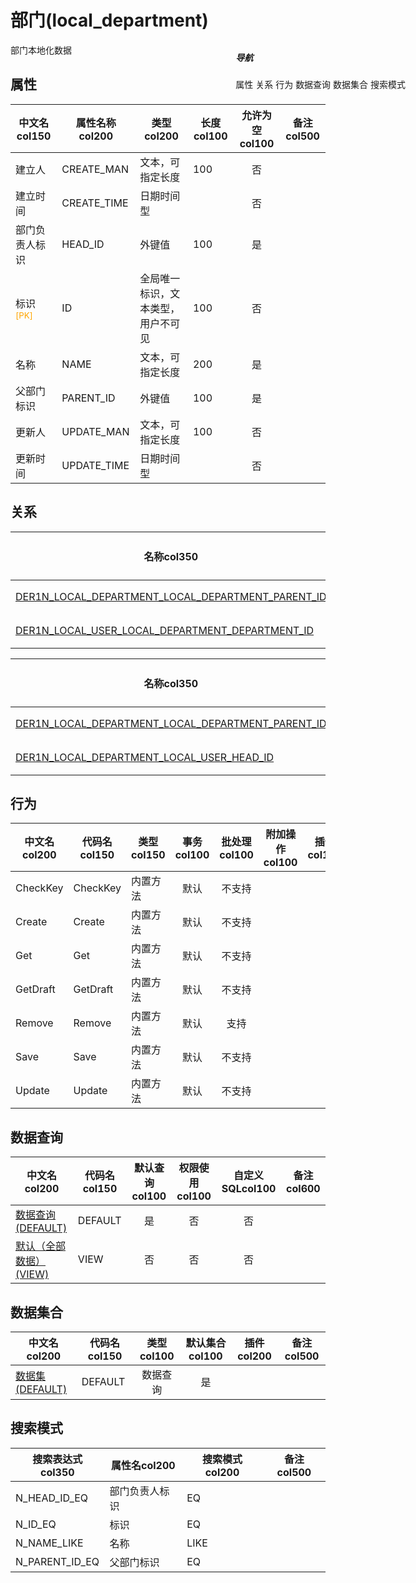 # 部门(local_department)  <!-- {docsify-ignore-all} -->


部门本地化数据


## 属性
|    中文名col150 | 属性名称col200           | 类型col200     | 长度col100    |允许为空col100    |  备注col500  |
| --------   |------------| -----  | -----  | :----: | -------- |
|建立人|CREATE_MAN|文本，可指定长度|100|否||
|建立时间|CREATE_TIME|日期时间型||否||
|部门负责人标识|HEAD_ID|外键值|100|是||
|标识<sup class="footnote-symbol"><font color=orange>[PK]</font></sup>|ID|全局唯一标识，文本类型，用户不可见|100|否||
|名称|NAME|文本，可指定长度|200|是||
|父部门标识|PARENT_ID|外键值|100|是||
|更新人|UPDATE_MAN|文本，可指定长度|100|否||
|更新时间|UPDATE_TIME|日期时间型||否||


## 关系

<el-row>
<el-tabs v-model="show_der">
<el-tab-pane label="主关系" name="major">

| 名称col350     |   从实体col200 | 关系类型col200     |   备注col500  |
| -------- |---------- |------------|----- |
|[DER1N_LOCAL_DEPARTMENT_LOCAL_DEPARTMENT_PARENT_ID](der/DER1N_LOCAL_DEPARTMENT_LOCAL_DEPARTMENT_PARENT_ID)|[部门(LOCAL_DEPARTMENT)](module/Base/local_department)|1:N关系||
|[DER1N_LOCAL_USER_LOCAL_DEPARTMENT_DEPARTMENT_ID](der/DER1N_LOCAL_USER_LOCAL_DEPARTMENT_DEPARTMENT_ID)|[企业用户(LOCAL_USER)](module/Base/local_user)|1:N关系||


</el-tab-pane>
<el-tab-pane label="从关系" name="minor">

|  名称col350   | 主实体col200   | 关系类型col200   |    备注col500  |
| -------- |---------- |-----------|----- |
|[DER1N_LOCAL_DEPARTMENT_LOCAL_DEPARTMENT_PARENT_ID](der/DER1N_LOCAL_DEPARTMENT_LOCAL_DEPARTMENT_PARENT_ID)|[部门(LOCAL_DEPARTMENT)](module/Base/local_department)|1:N关系||
|[DER1N_LOCAL_DEPARTMENT_LOCAL_USER_HEAD_ID](der/DER1N_LOCAL_DEPARTMENT_LOCAL_USER_HEAD_ID)|[企业用户(LOCAL_USER)](module/Base/local_user)|1:N关系||

</el-tab-pane>
</el-tabs>
</el-row>

## 行为
| 中文名col200    | 代码名col150    | 类型col150    | 事务col100   | 批处理col100   | 附加操作col100  | 插件col150    |  备注col300  |
| -------- |---------- |----------- |:----:|:----:|---------| ----- | ----- |
|CheckKey|CheckKey|内置方法|默认|不支持||||
|Create|Create|内置方法|默认|不支持||||
|Get|Get|内置方法|默认|不支持||||
|GetDraft|GetDraft|内置方法|默认|不支持||||
|Remove|Remove|内置方法|默认|支持||||
|Save|Save|内置方法|默认|不支持||||
|Update|Update|内置方法|默认|不支持||||

## 数据查询
| 中文名col200    | 代码名col150    | 默认查询col100 | 权限使用col100 | 自定义SQLcol100 |  备注col600|
| --------  | --------   | :----:  |:----:  | :----:  |----- |
|[数据查询(DEFAULT)](module/Base/local_department/query/Default)|DEFAULT|是|否 |否 ||
|[默认（全部数据）(VIEW)](module/Base/local_department/query/View)|VIEW|否|否 |否 ||

## 数据集合
| 中文名col200  | 代码名col150  | 类型col100 | 默认集合col100 |   插件col200|   备注col500|
| --------  | --------   | :----:   | :----:   | ----- |----- |
|[数据集(DEFAULT)](module/Base/local_department/dataset/Default)|DEFAULT|数据查询|是|||

## 搜索模式
|   搜索表达式col350   |    属性名col200    |    搜索模式col200        |备注col500  |
| -------- |------------|------------|------|
|N_HEAD_ID_EQ|部门负责人标识|EQ||
|N_ID_EQ|标识|EQ||
|N_NAME_LIKE|名称|LIKE||
|N_PARENT_ID_EQ|父部门标识|EQ||

<div style="display: block; overflow: hidden; position: fixed; top: 140px; right: 100px;">

##### 导航
<el-anchor >
<el-anchor-link :href="`#/module/Base/local_department?id=属性`">
  属性
</el-anchor-link>
<el-anchor-link :href="`#/module/Base/local_department?id=关系`">
  关系
</el-anchor-link>
<el-anchor-link :href="`#/module/Base/local_department?id=行为`">
  行为
</el-anchor-link>
<el-anchor-link :href="`#/module/Base/local_department?id=数据查询`">
  数据查询
</el-anchor-link>
<el-anchor-link :href="`#/module/Base/local_department?id=数据集合`">
  数据集合
</el-anchor-link>
<el-anchor-link :href="`#/module/Base/local_department?id=搜索模式`">
  搜索模式
</el-anchor-link>
</el-anchor>
</div>

<script>
 const { createApp } = Vue
  createApp({
    data() {
      return {
show_der:'major',


      }
    },
    methods: {
    }
  }).use(ElementPlus).mount('#app')
</script>